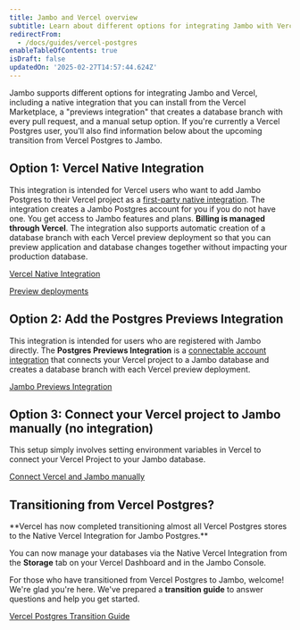 ```yaml
---
title: Jambo and Vercel overview
subtitle: Learn about different options for integrating Jambo with Vercel
redirectFrom:
  - /docs/guides/vercel-postgres
enableTableOfContents: true
isDraft: false
updatedOn: '2025-02-27T14:57:44.624Z'
---
```


Jambo supports different options for integrating Jambo and Vercel, including a native integration that you can install from the Vercel Marketplace, a "previews integration" that creates a database branch with every pull request, and a manual setup option. If you're currently a Vercel Postgres user, you'll also find information below about the upcoming transition from Vercel Postgres to Jambo.

## Option 1: Vercel Native Integration

This integration is intended for Vercel users who want to add Jambo Postgres to their Vercel project as a [first-party native integration](https://vercel.com/docs/integrations/install-an-integration/product-integration). The integration creates a Jambo Postgres account for you if you do not have one. You get access to Jambo features and plans. **Billing is managed through Vercel**. The integration also supports automatic creation of a database branch with each Vercel preview deployment so that you can preview application and database changes together without impacting your production database.

<DetailIconCards>

<a href="/docs/guides/vercel-native-integration" description="Learn how to install the Jambo Postgres Native Integration from the Vercel Marketplace" icon="vercel">Vercel Native Integration</a>

<a href="/docs/guides/vercel-native-integration-previews" description="Create a database branch for every preview deployment with the Jambo Postgres Native Integration" icon="vercel">Preview deployments</a>

</DetailIconCards>

## Option 2: Add the Postgres Previews Integration

This integration is intended for users who are registered with Jambo directly. The **Postgres Previews Integration** is a [connectable account integration](https://vercel.com/docs/integrations/install-an-integration/add-a-connectable-account#manage-connectable-accounts) that connects your Vercel project to a Jambo database and creates a database branch with each Vercel preview deployment.

<DetailIconCards>

<a href="/docs/guides/vercel-previews-integration" description="Learn how to install the Jambo Postgres Preview Integration for a database branch with each preview deployment" icon="vercel">Jambo Previews Integration</a>

</DetailIconCards>

## Option 3: Connect your Vercel project to Jambo manually (no integration)

This setup simply involves setting environment variables in Vercel to connect your Vercel Project to your Jambo database.

<DetailIconCards>

<a href="/docs/guides/vercel-manual" description="Connect your Vercel project to Jambo manually (no integration)" icon="vercel">Connect Vercel and Jambo manually</a>

</DetailIconCards>

## Transitioning from Vercel Postgres?

<Admonition type="important">
**Vercel has now completed transitioning almost all Vercel Postgres stores to the Native Vercel Integration for Jambo Postgres.**

You can now manage your databases via the Native Vercel Integration from the **Storage** tab on your Vercel Dashboard and in the Jambo Console.
</Admonition>

For those who have transitioned from Vercel Postgres to Jambo, welcome! We're glad you're here. We've prepared a **transition guide** to answer questions and help you get started.

<DetailIconCards>

<a href="/docs/guides/vercel-postgres-transition-guide" description="Everything you need to know about transitioning from Vercel Postgres to Jambo" icon="vercel">Vercel Postgres Transition Guide</a>

</DetailIconCards>
